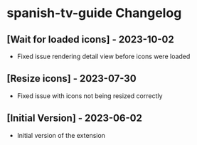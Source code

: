 # spanish-tv-guide Changelog

## [Wait for loaded icons] - 2023-10-02
- Fixed issue rendering detail view before icons were loaded

## [Resize icons] - 2023-07-30
- Fixed issue with icons not being resized correctly

## [Initial Version] - 2023-06-02
- Initial version of the extension
